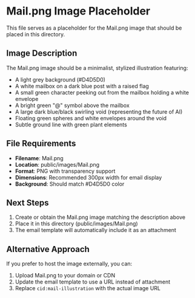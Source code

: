 # Mail.png Image Placeholder

This file serves as a placeholder for the Mail.png image that should be placed in this directory.

## Image Description
The Mail.png image should be a minimalist, stylized illustration featuring:
- A light grey background (#D4D5D0)
- A white mailbox on a dark blue post with a raised flag
- A small green character peeking out from the mailbox holding a white envelope
- A bright green "@" symbol above the mailbox
- A large dark blue/black swirling void (representing the future of AI)
- Floating green spheres and white envelopes around the void
- Subtle ground line with green plant elements

## File Requirements
- **Filename**: Mail.png
- **Location**: public/images/Mail.png
- **Format**: PNG with transparency support
- **Dimensions**: Recommended 300px width for email display
- **Background**: Should match #D4D5D0 color

## Next Steps
1. Create or obtain the Mail.png image matching the description above
2. Place it in this directory (public/images/Mail.png)
3. The email template will automatically include it as an attachment

## Alternative Approach
If you prefer to host the image externally, you can:
1. Upload Mail.png to your domain or CDN
2. Update the email template to use a URL instead of attachment
3. Replace `cid:mail-illustration` with the actual image URL
